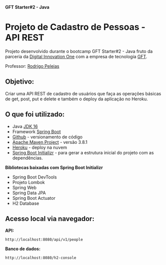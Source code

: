 **GFT Starter#2 - Java**
# Projeto de Cadastro de Pessoas - API REST

Projeto desenvolvido durante o bootcamp GFT Starter#2 - Java fruto da parceria da [Digital Innovation One](https://digitalinnovation.one/) com a empresa de tecnologia [GFT](https://www.gft.com/br/pt/index/).

Professor: [Rodrigo Peleias](https://github.com/rpeleias)

## Objetivo:
Criar uma API REST de cadastro de usuários que faça as operações básicas de get, post, put e delete e também o deploy da aplicação no Heroku.

## O que foi utilizado:
* Java [JDK 16](https://www.oracle.com/java/technologies/javase-jdk16-downloads.html)
* Framework [Spring Boot](https://spring.io/projects/spring-boot)
* [Github](https://github.com/brgillian/cadastro-de-pessoas-api-rest) - versionamento de código
* [Apache Maven Project](https://maven.apache.org/download.cgi) - versão 3.8.1
* [Heroku](https://www.heroku.com/) - deploy na nuvem
* [Spring Boot Initializr](https://start.spring.io/) - para gerar a estrutura inicial do projeto com as dependências.

**Bibliotecas baixadas com Spring Boot Initializr**
* Spring Boot DevTools
* Projeto Lombok
* Spring Web
* Spring Data JPA
* Spring Boot Actuator
* H2 Database


## Acesso local via navegador:

**API:**
```
http://localhost:8080/api/v1/people
```

**Banco de dados:**
```
http://localhost:8080/h2-console
```

